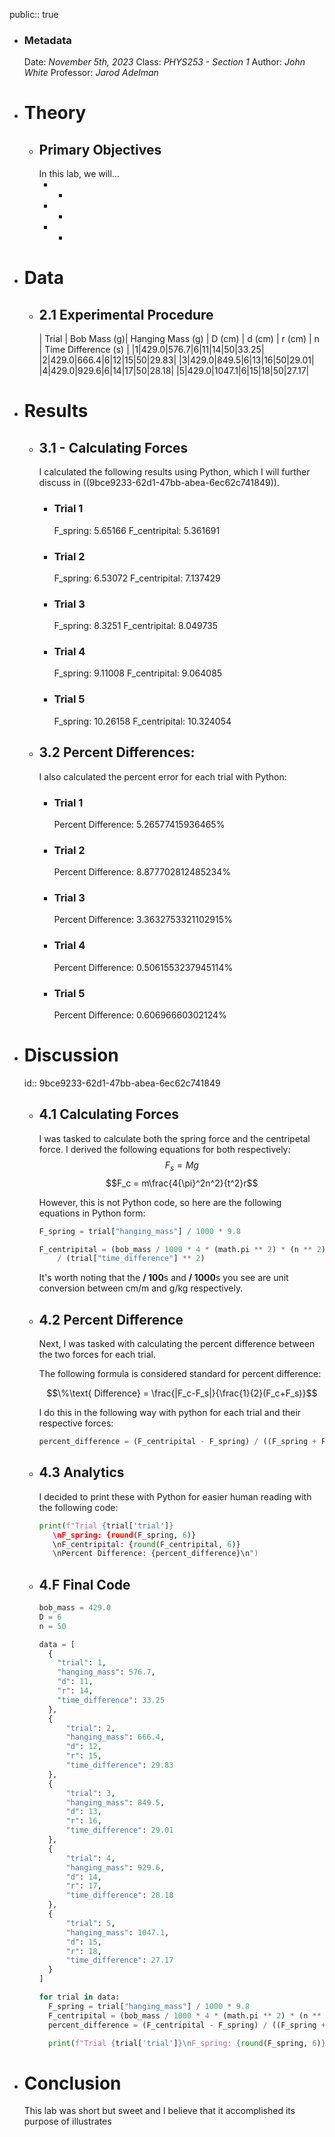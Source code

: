 public:: true

- ### Metadata
  Date: *November 5th, 2023*
  Class: *PHYS253 - Section 1*
  Author: *John White*
  Professor: *Jarod Adelman*
- # Theory
	- ## Primary Objectives
	  In this lab, we will...
	  * -
	  * -
	  * -
- # Data
	- ## 2.1 Experimental Procedure
	  | Trial | Bob Mass (g)| Hanging Mass (g) | D (cm) | d (cm) | r (cm) | n | Time Difference (s) |
	  |1|429.0|576.7|6|11|14|50|33.25|
	  |2|429.0|666.4|6|12|15|50|29.83|
	  |3|429.0|849.5|6|13|16|50|29.01|
	  |4|429.0|929.6|6|14|17|50|28.18|
	  |5|429.0|1047.1|6|15|18|50|27.17|
- # Results
	- ## 3.1 - Calculating Forces
	  I calculated the following results using Python, which I will further discuss in ((9bce9233-62d1-47bb-abea-6ec62c741849)).
		- ### Trial 1
		  F_spring: 5.65166 
		  F_centripital: 5.361691
		- ### Trial 2
		  F_spring: 6.53072 
		  F_centripital: 7.137429
		- ### Trial 3
		  F_spring: 8.3251 
		  F_centripital: 8.049735
		- ### Trial 4
		  F_spring: 9.11008 
		  F_centripital: 9.064085
		- ### Trial 5
		  F_spring: 10.26158 
		  F_centripital: 10.324054
	- ## 3.2 Percent Differences:
	  I also calculated the percent error for each trial with Python:
		- ### Trial 1
		  Percent Difference: 5.26577415936465%
		- ### Trial 2
		  Percent Difference: 8.877702812485234%
		- ### Trial 3
		  Percent Difference: 3.3632753321102915%
		- ### Trial 4
		  Percent Difference: 0.5061553237945114%
		- ### Trial 5
		  Percent Difference: 0.60696660302124%
- # Discussion
  id:: 9bce9233-62d1-47bb-abea-6ec62c741849
	- ## 4.1 Calculating Forces
	  I was tasked to calculate both the spring force and the centripetal force. I derived the following equations for both respectively:
	  $$F_s = Mg$$
	  $$F_c = m\frac{4{\pi}^2n^2}{t^2}r$$
	  
	  However, this is not Python code, so here are the following equations in Python form:
	  ```python
	  F_spring = trial["hanging_mass"] / 1000 * 9.8
	  ```
	  ```python
	  F_centripital = (bob_mass / 1000 * 4 * (math.pi ** 2) * (n ** 2) * trial["r"] / 100 ) 
	      / (trial["time_difference"] ** 2)
	  ```
	  It's worth noting that the **/ 100**s and **/ 1000**s you see are unit conversion between cm/m and g/kg respectively.
	- ## 4.2 Percent Difference
	  Next, I was tasked with calculating the percent difference between the two forces for each trial.
	  
	  The following formula is considered standard for percent difference:
	  
	  $$\%\text{ Difference} = \frac{|F_c-F_s|}{\frac{1}{2}(F_c+F_s)}$$
	  
	  I do this in the following way with python for each trial and their respective forces:
	  
	  ```python
	  percent_difference = (F_centripital - F_spring) / ((F_spring + F_centripital ) / 2) * 100
	  ```
	- ## 4.3 Analytics
	  I decided to print these with Python for easier human reading with the following code:
	  ```python
	  print(f"Trial {trial['trial']}
	     \nF_spring: {round(F_spring, 6)}
	     \nF_centripital: {round(F_centripital, 6)}
	     \nPercent Difference: {percent_difference}\n")
	  ```
	- ## 4.F Final Code
	  ```python
	  bob_mass = 429.0
	  D = 6
	  n = 50
	  
	  data = [
	  	{
	      "trial": 1,
	      "hanging_mass": 576.7,
	      "d": 11,
	      "r": 14,
	      "time_difference": 33.25
	  	}, 
	  	{
	  		"trial": 2,
	  		"hanging_mass": 666.4,
	  		"d": 12,
	  		"r": 15,
	  		"time_difference": 29.83
	  	}, 
	  	{
	  		"trial": 3,
	  		"hanging_mass": 849.5,
	  		"d": 13,
	  		"r": 16,
	  		"time_difference": 29.01
	  	}, 
	  	{
	  		"trial": 4,
	  		"hanging_mass": 929.6,
	  		"d": 14,
	  		"r": 17,
	  		"time_difference": 28.18
	  	}, 
	  	{
	  		"trial": 5,
	  		"hanging_mass": 1047.1,
	  		"d": 15,
	  		"r": 18,
	  		"time_difference": 27.17
	  	}
	  ]
	  
	  for trial in data:
	  	F_spring = trial["hanging_mass"] / 1000 * 9.8
	  	F_centripital = (bob_mass / 1000 * 4 * (math.pi ** 2) * (n ** 2) * trial["r"] / 100 ) / (trial["time_difference"] ** 2)
	  	percent_difference = (F_centripital - F_spring) / ((F_spring + F_centripital ) / 2) * 100
	  
	  	print(f"Trial {trial['trial']}\nF_spring: {round(F_spring, 6)} \nF_centripital: {round(F_centripital, 6)}\nPercent Difference: {percent_difference}\n")
	  ```
- # Conclusion
  This lab was short but sweet and I believe that it accomplished its purpose of illustrates